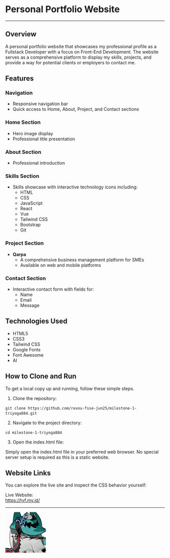 # Personal Portfolio Website

---

## Overview

A personal portfolio website that showcases my professional profile as a Fullstack Developer with a focus on Front-End Development. The website serves as a comprehensive platform to display my skills, projects, and provide a way for potential clients or employers to contact me.

## Features

### Navigation

- Responsive navigation bar
- Quick access to Home, About, Project, and Contact sections

### Home Section

- Hero image display
- Professional title presentation

### About Section

- Professional introduction

### Skills Section
  
- Skills showcase with interactive technology icons including:
  - HTML
  - CSS
  - JavaScript
  - React
  - Vue
  - Tailwind CSS
  - Bootstrap
  - Git

### Project Section

- **Qarpa**
  - A comprehensive business management platform for SMEs
  - Available on web and mobile platforms

### Contact Section

- Interactive contact form with fields for:
  - Name
  - Email
  - Message

## Technologies Used

- HTML5
- CSS3
- Tailwind CSS
- Google Fonts
- Font Awesome
- AI

## How to Clone and Run

To get a local copy up and running, follow these simple steps.

1. Clone the repository:

```
git clone https://github.com/revou-fsse-jun25/milestone-1-triyoga884.git
```

2. Navigate to the project directory:

```
cd milestone-1-triyoga884
```

3. Open the index.html file:

Simply open the index.html file in your preferred web browser. No special server setup is required as this is a static website.

## Website Links

You can explore the live site and inspect the CSS behavior yourself:

Live Website:  
 https://tyf.my.id/

---

![Link Website](./assets/skalter.gif)
